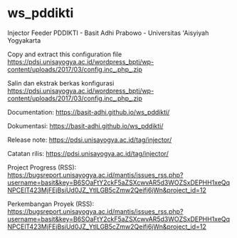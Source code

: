 # ws_pddikti
Injector Feeder PDDIKTI - Basit Adhi Prabowo - Universitas 'Aisyiyah Yogyakarta

Copy and extract this configuration file https://pdsi.unisayogya.ac.id/wordpress_bpti/wp-content/uploads/2017/03/config.inc_.php_.zip

Salin dan ekstrak berkas konfigurasi https://pdsi.unisayogya.ac.id/wordpress_bpti/wp-content/uploads/2017/03/config.inc_.php_.zip


Documentation: https://basit-adhi.github.io/ws_pddikti/

Dokumentasi: https://basit-adhi.github.io/ws_pddikti/

Release note: https://pdsi.unisayogya.ac.id/tag/injector/

Catatan rilis: https://pdsi.unisayogya.ac.id/tag/injector/

Project Progress (RSS): https://bugsreport.unisayogya.ac.id/mantis/issues_rss.php?username=basit&key=B6SOaFtY2ckF5aZSXcwvAR5d3WOZSxDEPHH1xeQqNPCElT423MjFEjBsiUd0JZ_YtlLGB5cZmw2Qeifj6jWn&project_id=12

Perkembangan Proyek (RSS): https://bugsreport.unisayogya.ac.id/mantis/issues_rss.php?username=basit&key=B6SOaFtY2ckF5aZSXcwvAR5d3WOZSxDEPHH1xeQqNPCElT423MjFEjBsiUd0JZ_YtlLGB5cZmw2Qeifj6jWn&project_id=12
